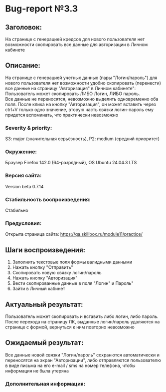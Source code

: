 # Bug-report №3.3  

## Заголовок:

На странице с генерацией кредсов для нового пользователя нет возможности скопировать все данные для авторизации в Личном кабинете

## Описание:
 
На странице с генерацией учетных данных (пары "Логин/пароль") для нового пользователя нет возможности удобно скопировать (перенести) все данные на страницу "Авторизация" в Личном кабинете": Пользователь может скопировать ЛИБО Логин, ЛИБО пароль.   
Все данные не переносятся, невозможно выделить одновременно оба поля. После клика на кнопку "Авторизация", он может вставить через ctrl+V только одно значение, вторую часть связки логин-пароль ему придется вспоминать, что практически невозможно

### Severity & priority: 

S3: major (значительная серьёзность), P2: medium (средний приоритет)

### Окружение:

Браузер Firefox 142.0 (64-разрядный), OS Ubuntu 24.04.3 LTS

### Версия сайта:

Version beta 0.7.14

### Стабильность воспроизведения:

Стабильно

### Предусловия:

Открыта страница сайта: https://qa.skillbox.ru/module11/practice/

## Шаги воспроизведения:

1. Заполнить текстовые поля формы валидными данными
2. Нажать кнопку "Отправить"
3. Скопировать новую связку логин/пароль
4. Нажать кнопку "Авторизация"
5. Вести скопированные данные в поля "Логин" и Пароль"
6. Зайти в Личный кабинет

## Актуальный результат:

Пользователь может скопировать и вставить либо логин, либо пароль.   
После перехода на страницу ЛК, выданные логин/пароль удаляются на странице с формой, вернуться к ним повторно невозможно

## Ожидаемый результат:

Все данные новой связки "Логин/пароль" сохранются автоматически и переносятся на экран "Авторизации", либо отправляются пользователю в виде письма на его e-mail / sms на номер телефона, чтобы информация не была утеряна

### Дополнительная информация:


